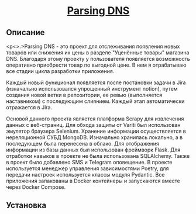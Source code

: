 <h1 align="center"><a target="_blank"  href="http://beeb08c902a0.sn.mynetname.net/">Parsing DNS</a></h1>

## Описание

<p<>.>Parsing DNS - это проект для отслеживания появления новых товаров или снижения их цены в разделе "Уценённые товары" магазина DNS. Благодаря этому проекту у пользователя появляется возможность оперативно приобрести товар по выгодной цене. В нем я отрабатываю все стадии цикла разработки приложения.</p> 

Каждый новый функционал появляется после постановки задачи в Jira (изначально использовался упрощенный инструмент notion), путем создания новой ветки в репозитории, ее ревью (выполняется наставником) с последующим слиянием. Каждый этап автоматически отражается в Jira.

Основой данного проекта является платформа Scrapy для извлечения данных с веб-страниц. Для обхода защиты от Variti был использован эмулятор браузера Selenium. Хранение информации осуществляется в нереляционной СУБД MongoDB. Изначально хранилась локально, а в последующем была перенесена в облако. Для отображения информации из базы данных был использован фреймворк Flask. Для отработки навыков в проекте не была использована SQLAlchemy. Также в проект было добавлено SMS и Telegram оповещение. В проекте используется менеджер управления зависимостями Poetry, для передачи настроек используется классы модуля Pydantic. Все приложения запакованы в Docker контейнеры и запускаются вместе через Docker Compose.

## Установка
